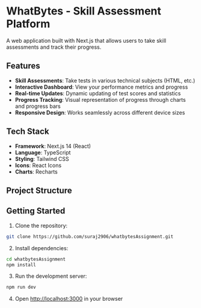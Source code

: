 # WhatBytes - Skill Assessment Platform

A web application built with Next.js that allows users to take skill assessments and track their progress.

## Features

- **Skill Assessments**: Take tests in various technical subjects (HTML, etc.)
- **Interactive Dashboard**: View your performance metrics and progress
- **Real-time Updates**: Dynamic updating of test scores and statistics
- **Progress Tracking**: Visual representation of progress through charts and progress bars
- **Responsive Design**: Works seamlessly across different device sizes

## Tech Stack

- **Framework**: Next.js 14 (React)
- **Language**: TypeScript
- **Styling**: Tailwind CSS
- **Icons**: React Icons
- **Charts**: Recharts

## Project Structure

## Getting Started

1. Clone the repository:
```bash
git clone https://github.com/suraj2906/whatbytesAssignment.git
```

2. Install dependencies:
```bash
cd whatbytesAssignment
npm install
```

3. Run the development server:
```bash
npm run dev
```

4. Open [http://localhost:3000](http://localhost:3000) in your browser








